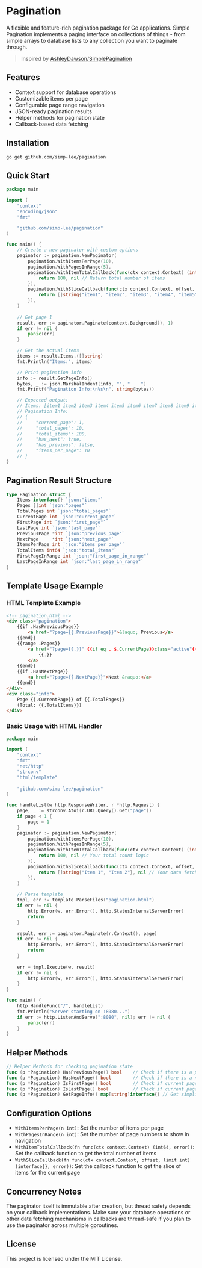 # Pagination

A flexible and feature-rich pagination package for Go applications. Simple Pagination implements a paging interface on collections of things - from simple arrays to database lists to any collection you want to paginate through.

> Inspired by [AshleyDawson/SimplePagination](https://github.com/AshleyDawson/SimplePagination)

## Features

- Context support for database operations
- Customizable items per page
- Configurable page range navigation
- JSON-ready pagination results
- Helper methods for pagination state
- Callback-based data fetching

## Installation

```bash
go get github.com/simp-lee/pagination
```

## Quick Start

```go
package main

import (
    "context"
    "encoding/json"
    "fmt"

    "github.com/simp-lee/pagination"
)

func main() {
    // Create a new paginator with custom options
    paginator := pagination.NewPaginator(
        pagination.WithItemsPerPage(10),
        pagination.WithPagesInRange(5),
        pagination.WithItemTotalCallback(func(ctx context.Context) (int64, error) {
            return 100, nil // Return total number of items
        }),
        pagination.WithSliceCallback(func(ctx context.Context, offset, limit int) (interface{}, error) {
            return []string{"item1", "item2", "item3", "item4", "item5", "item6", "item7", "item8", "item9", "item10"}, nil // Return slice of items for current page
        }),
    )
    
    // Get page 1
    result, err := paginator.Paginate(context.Background(), 1)
    if err != nil {
        panic(err)
    }

    // Get the actual items
    items := result.Items.([]string)
    fmt.Println("Items:", items)

    // Print pagination info
    info := result.GetPageInfo()
    bytes, _ := json.MarshalIndent(info, "", "    ")
    fmt.Printf("Pagination Info:\n%s\n", string(bytes))

    // Expected output:
    // Items: [item1 item2 item3 item4 item5 item6 item7 item8 item9 item10]
    // Pagination Info:
    // {
    //     "current_page": 1,
    //     "total_pages": 10,
    //     "total_items": 100,
    //     "has_next": true,
    //     "has_previous": false,
    //     "items_per_page": 10
    // }
}
```

## Pagination Result Structure

```go
type Pagination struct {
    Items interface{} `json:"items"`
    Pages []int `json:"pages"`
    TotalPages int `json:"total_pages"`
    CurrentPage int `json:"current_page"`
    FirstPage int `json:"first_page"`
    LastPage int `json:"last_page"`
    PreviousPage *int `json:"previous_page"`
    NextPage     *int `json:"next_page"`
    ItemsPerPage int `json:"items_per_page"`
    TotalItems int64 `json:"total_items"`
    FirstPageInRange int `json:"first_page_in_range"`
    LastPageInRange int `json:"last_page_in_range"`
}
```

## Template Usage Example

### HTML Template Example

```html
<!-- pagination.html -->
<div class="pagination">
    {{if .HasPreviousPage}}
        <a href="?page={{.PreviousPage}}">&laquo; Previous</a>
    {{end}}
    {{range .Pages}}
        <a href="?page={{.}}" {{if eq . $.CurrentPage}}class="active"{{end}}>
            {{.}}
        </a>
    {{end}}
    {{if .HasNextPage}}
        <a href="?page={{.NextPage}}">Next &raquo;</a>
    {{end}}
</div>
<div class="info">
    Page {{.CurrentPage}} of {{.TotalPages}}
    (Total: {{.TotalItems}})
</div>
```

### Basic Usage with HTML Handler

```go
package main

import (
    "context"
    "fmt"
    "net/http"
    "strconv"
    "html/template"
    
    "github.com/simp-lee/pagination"
)

func handleList(w http.ResponseWriter, r *http.Request) {
    page, _ := strconv.Atoi(r.URL.Query().Get("page"))
    if page < 1 {
        page = 1
    }
    paginator := pagination.NewPaginator(
        pagination.WithItemsPerPage(10),
        pagination.WithPagesInRange(5),
        pagination.WithItemTotalCallback(func(ctx context.Context) (int64, error) {
            return 100, nil // Your total count logic
        }),
        pagination.WithSliceCallback(func(ctx context.Context, offset, limit int) (interface{}, error) {
            return []string{"Item 1", "Item 2"}, nil // Your data fetching logic
        }),
    )

    // Parse template
    tmpl, err := template.ParseFiles("pagination.html")
    if err != nil {
        http.Error(w, err.Error(), http.StatusInternalServerError)
        return
    }
    
    result, err := paginator.Paginate(r.Context(), page)
    if err != nil {
        http.Error(w, err.Error(), http.StatusInternalServerError)
        return
    }
    
    err = tmpl.Execute(w, result)
    if err != nil {
        http.Error(w, err.Error(), http.StatusInternalServerError)
    }
}

func main() {
    http.HandleFunc("/", handleList)
    fmt.Println("Server starting on :8080...")
    if err := http.ListenAndServe(":8080", nil); err != nil {
        panic(err)
    }
}
```

## Helper Methods

```go
// Helper Methods for checking pagination state
func (p *Pagination) HasPreviousPage() bool    // Check if there is a previous page
func (p *Pagination) HasNextPage() bool        // Check if there is a next page
func (p *Pagination) IsFirstPage() bool        // Check if current page is the first page
func (p *Pagination) IsLastPage() bool         // Check if current page is the last page
func (p *Pagination) GetPageInfo() map[string]interface{} // Get simplified pagination information
```

## Configuration Options

- `WithItemsPerPage(n int)`: Set the number of items per page
- `WithPagesInRange(n int)`: Set the number of page numbers to show in navigation
- `WithItemTotalCallback(fn func(ctx context.Context) (int64, error))`: Set the callback function to get the total number of items
- `WithSliceCallback(fn func(ctx context.Context, offset, limit int) (interface{}, error))`: Set the callback function to get the slice of items for the current page

## Concurrency Notes

The paginator itself is immutable after creation, but thread safety depends on your callback implementations. Make sure your database operations or other data fetching mechanisms in callbacks are thread-safe if you plan to use the paginator across multiple goroutines.

## License

This project is licensed under the MIT License.
